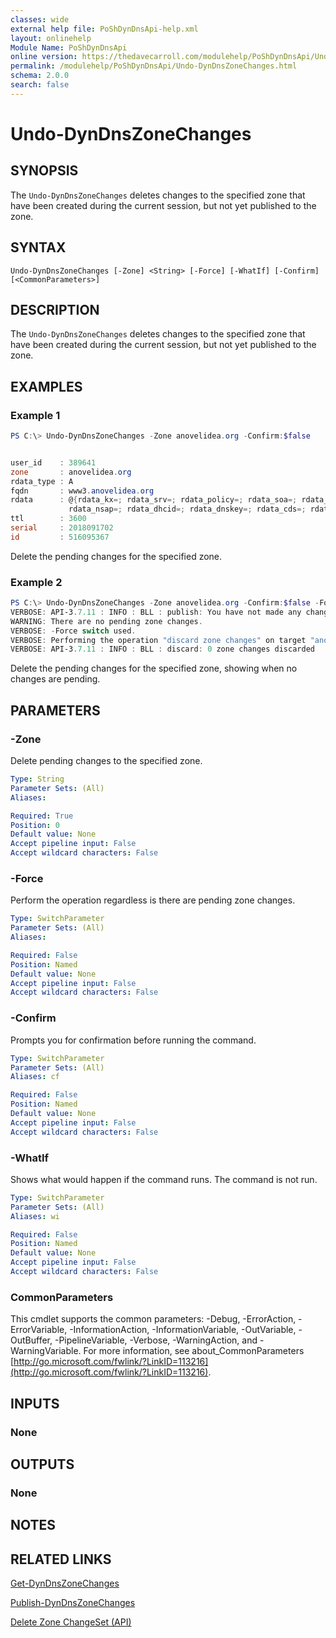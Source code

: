 ```yaml
---
classes: wide
external help file: PoShDynDnsApi-help.xml
layout: onlinehelp
Module Name: PoShDynDnsApi
online version: https://thedavecarroll.com/modulehelp/PoShDynDnsApi/Undo-DynDnsZoneChanges.html
permalink: /modulehelp/PoShDynDnsApi/Undo-DynDnsZoneChanges.html
schema: 2.0.0
search: false
---
```


# Undo-DynDnsZoneChanges

## SYNOPSIS
The `Undo-DynDnsZoneChanges` deletes changes to the specified zone that have been created during the current session,
but not yet published to the zone.

## SYNTAX

```
Undo-DynDnsZoneChanges [-Zone] <String> [-Force] [-WhatIf] [-Confirm] [<CommonParameters>]
```

## DESCRIPTION
The `Undo-DynDnsZoneChanges` deletes changes to the specified zone that have been created during the current session,
but not yet published to the zone.

## EXAMPLES

### Example 1
```powershell
PS C:\> Undo-DynDnsZoneChanges -Zone anovelidea.org -Confirm:$false


user_id    : 389641
zone       : anovelidea.org
rdata_type : A
fqdn       : www3.anovelidea.org
rdata      : @{rdata_kx=; rdata_srv=; rdata_policy=; rdata_soa=; rdata_key=; rdata_ipseckey=; rdata_cname=; rdata_caa=; rdata_loc=; rdata_spf=; rdata_ptr=; rdata_alias=; rdata_ds=; rdata_naptr=; rdata_sshfp=; rdata_aaaa=;
             rdata_nsap=; rdata_dhcid=; rdata_dnskey=; rdata_cds=; rdata_txt=; rdata_ns=; rdata_dname=; rdata_csync=; rdata_px=; rdata_a=; rdata_cert=; rdata_rp=; rdata_tlsa=; rdata_mx=; rdata_cdnskey=}
ttl        : 3600
serial     : 2018091702
id         : 516095367
```

Delete the pending changes for the specified zone.

### Example 2
```powershell
PS C:\> Undo-DynDnsZoneChanges -Zone anovelidea.org -Confirm:$false -Force -Verbose
VERBOSE: API-3.7.11 : INFO : BLL : publish: You have not made any changes to this zone
WARNING: There are no pending zone changes.
VERBOSE: -Force switch used.
VERBOSE: Performing the operation "discard zone changes" on target "anovelidea.org".
VERBOSE: API-3.7.11 : INFO : BLL : discard: 0 zone changes discarded
```

Delete the pending changes for the specified zone, showing when no changes are pending.

## PARAMETERS

### -Zone
Delete pending changes to the specified zone.

```yaml
Type: String
Parameter Sets: (All)
Aliases:

Required: True
Position: 0
Default value: None
Accept pipeline input: False
Accept wildcard characters: False
```

### -Force
Perform the operation regardless is there are pending zone changes.

```yaml
Type: SwitchParameter
Parameter Sets: (All)
Aliases:

Required: False
Position: Named
Default value: None
Accept pipeline input: False
Accept wildcard characters: False
```

### -Confirm
Prompts you for confirmation before running the command.

```yaml
Type: SwitchParameter
Parameter Sets: (All)
Aliases: cf

Required: False
Position: Named
Default value: None
Accept pipeline input: False
Accept wildcard characters: False
```

### -WhatIf
Shows what would happen if the command runs. The command is not run.

```yaml
Type: SwitchParameter
Parameter Sets: (All)
Aliases: wi

Required: False
Position: Named
Default value: None
Accept pipeline input: False
Accept wildcard characters: False
```

### CommonParameters
This cmdlet supports the common parameters: -Debug, -ErrorAction, -ErrorVariable, -InformationAction, -InformationVariable, -OutVariable, -OutBuffer, -PipelineVariable, -Verbose, -WarningAction, and -WarningVariable. For more information, see about_CommonParameters [http://go.microsoft.com/fwlink/?LinkID=113216](http://go.microsoft.com/fwlink/?LinkID=113216).

## INPUTS

### None

## OUTPUTS

### None

## NOTES

## RELATED LINKS

[Get-DynDnsZoneChanges](https://thedavecarroll.com/modulehelp/PoShDynDnsApi/Get-DynDnsZoneChanges.html)

[Publish-DynDnsZoneChanges](https://thedavecarroll.com/modulehelp/PoShDynDnsApi/Publish-DynDnsZoneChanges.html)

[Delete Zone ChangeSet (API)](https://help.dyn.com/delete-zone-change-set-api/)
